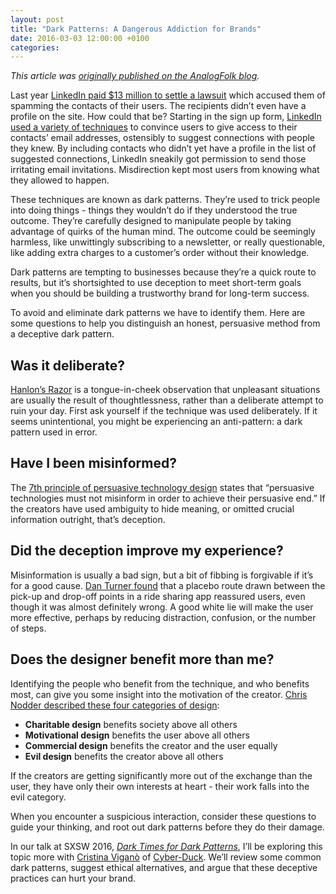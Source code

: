 ```yaml
---
layout: post
title: "Dark Patterns: A Dangerous Addiction for Brands"
date: 2016-03-03 12:00:00 +0100
categories: 
---
```


_This article was [originally published on the AnalogFolk blog](http://analogfolk.com/news/dark-patterns)._

Last year [LinkedIn paid $13 million to settle a lawsuit](http://fortune.com/2015/10/05/linkedin-class-action/) which accused them of spamming the contacts of their users. The recipients didn’t even have a profile on the site. How could that be? Starting in the sign up form, [LinkedIn used a variety of techniques](https://medium.com/@danrschlosser/linkedin-dark-patterns-3ae726fe1462#.732fs3s3y) to convince users to give access to their contacts’ email addresses, ostensibly to suggest connections with people they knew. By including contacts who didn’t yet have a profile in the list of suggested connections, LinkedIn sneakily got permission to send those irritating email invitations. Misdirection kept most users from knowing what they allowed to happen.

These techniques are known as dark patterns. They’re used to trick people into doing things - things they wouldn’t do if they understood the true outcome. They’re carefully designed to manipulate people by taking advantage of quirks of the human mind. The outcome could be seemingly harmless, like unwittingly subscribing to a newsletter, or really questionable, like adding extra charges to a customer’s order without their knowledge.

Dark patterns are tempting to businesses because they’re a quick route to results, but it’s shortsighted to use deception to meet short-term goals when you should be building a trustworthy brand for long-term success.

To avoid and eliminate dark patterns we have to identify them. Here are some questions to help you distinguish an honest, persuasive method from a deceptive dark pattern.

## Was it deliberate?

[Hanlon’s Razor](https://en.wikipedia.org/wiki/Hanlon%27s_razor) is a tongue-in-cheek observation that unpleasant situations are usually the result of thoughtlessness, rather than a deliberate attempt to ruin your day. First ask yourself if the technique was used deliberately. If it seems unintentional, you might be experiencing an anti-pattern: a dark pattern used in error.

## Have I been misinformed?

The [7th principle of persuasive technology design](http://dl.acm.org/citation.cfm?id=301410) states that “persuasive technologies must not misinform in order to achieve their persuasive end.” If the creators have used ambiguity to hide meaning, or omitted crucial information outright, that’s deception.

## Did the deception improve my experience?

Misinformation is usually a bad sign, but a bit of fibbing is forgivable if it’s for a good cause. [Dan Turner found](http://alistapart.com/article/design-white-lies-ethics) that a placebo route drawn between the pick-up and drop-off points in a ride sharing app reassured users, even though it was almost definitely wrong. A good white lie will make the user more effective, perhaps by reducing distraction, confusion, or the number of steps.

## Does the designer benefit more than me?

Identifying the people who benefit from the technique, and who benefits most, can give you some insight into the motivation of the creator. [Chris Nodder described these four categories of design](http://evilbydesign.info/book/):

- **Charitable design** benefits society above all others
- **Motivational design** benefits the user above all others
- **Commercial design** benefits the creator and the user equally
- **Evil design** benefits the creator above all others

If the creators are getting significantly more out of the exchange than the user, they have only their own interests at heart - their work falls into the evil category.
  
When you encounter a suspicious interaction, consider these questions to guide your thinking, and root out dark patterns before they do their damage.

In our talk at SXSW 2016, [_Dark Times for Dark Patterns_](http://schedule.sxsw.com/2016/events/event_PP49272), I’ll be exploring this topic more with [Cristina Viganò](https://www.linkedin.com/in/cristinavigano/en) of [Cyber-Duck](https://www.cyber-duck.co.uk/). We’ll review some common dark patterns, suggest ethical alternatives, and argue that these deceptive practices can hurt your brand.